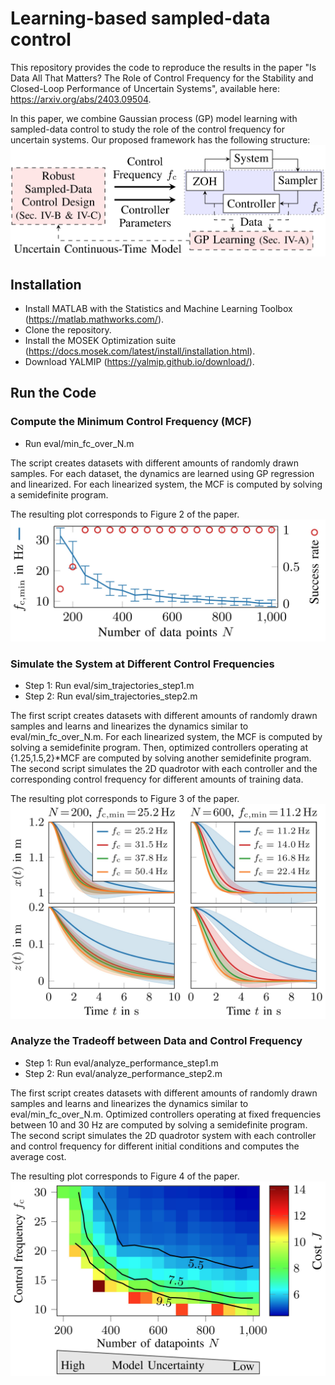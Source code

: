 # Learning-based sampled-data control
This repository provides the code to reproduce the results in the paper "Is Data All That Matters? The Role of Control Frequency for the Stability and Closed-Loop Performance of Uncertain Systems", available here: https://arxiv.org/abs/2403.09504.

In this paper, we combine Gaussian process (GP) model learning with sampled-data control to study the role of the control frequency for uncertain systems. Our proposed framework has the following structure:
![alt text](https://github.com/ralfroemer99/lb_sd/blob/main/framework_structure.jpg?raw=true)

## Installation
- Install MATLAB with the Statistics and Machine Learning Toolbox (https://matlab.mathworks.com/).
- Clone the repository.
- Install the MOSEK Optimization suite (https://docs.mosek.com/latest/install/installation.html).
- Download YALMIP (https://yalmip.github.io/download/).

## Run the Code
### Compute the Minimum Control Frequency (MCF)
- Run eval/min_fc_over_N.m


The script creates datasets with different amounts of randomly drawn samples. For each dataset, the dynamics are learned using GP regression and linearized. For each linearized system, the MCF is computed by solving a semidefinite program.

The resulting plot corresponds to Figure 2 of the paper.
![alt text](https://github.com/ralfroemer99/lb_sd/blob/main/fig_2.jpg?raw=true)


### Simulate the System at Different Control Frequencies
- Step 1: Run eval/sim_trajectories_step1.m
- Step 2: Run eval/sim_trajectories_step2.m


The first script creates datasets with different amounts of randomly drawn samples and learns and linearizes the dynamics similar to eval/min_fc_over_N.m. For each linearized system, the MCF is computed by solving a semidefinite program. Then, optimized controllers operating at {1.25,1.5,2}*MCF are computed by solving another semidefinite program. The second script simulates the 2D quadrotor with each controller and the corresponding control frequency for different amounts of training data.

The resulting plot corresponds to Figure 3 of the paper.
![alt text](https://github.com/ralfroemer99/lb_sd/blob/main/fig_3.jpg?raw=true)

### Analyze the Tradeoff between Data and Control Frequency
- Step 1: Run eval/analyze_performance_step1.m
- Step 2: Run eval/analyze_performance_step2.m


The first script creates datasets with different amounts of randomly drawn samples and learns and linearizes the dynamics similar to eval/min_fc_over_N.m. Optimized controllers operating at fixed frequencies between 10 and 30 Hz are computed by solving a semidefinite program. The second script simulates the 2D quadrotor system with each controller and control frequency for different initial conditions and computes the average cost.

The resulting plot corresponds to Figure 4 of the paper.
![alt text](https://github.com/ralfroemer99/lb_sd/blob/main/fig_4.jpg?raw=true)
